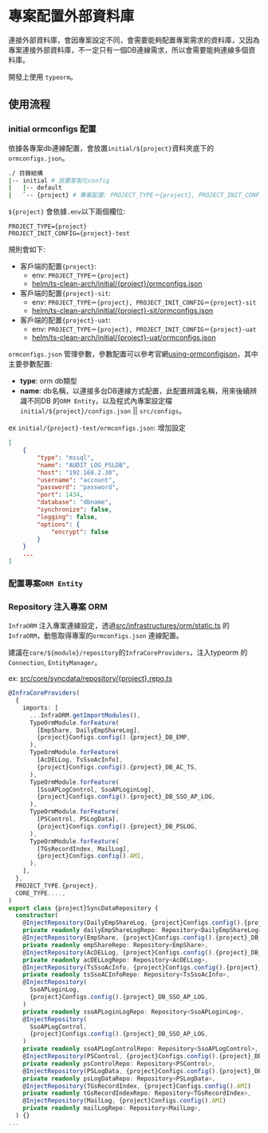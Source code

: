 專案配置外部資料庫
===

連接外部資料庫，會因專案設定不同，會需要能夠配置專案需求的資料庫，又因為專案連接外部資料庫，不一定只有一個DB連線需求，所以會需要能夠連線多個資料庫。

開發上使用 `typeorm`。

## 使用流程

### initial ormconfigs 配置

依據各專案db連線配置，會放置`initial/${project}`資料夾底下的`ormconfigs.json`。



```sh
./ 目錄結構
|-- initial # 放置客製化config
|   |-- default
|   `-- {project} # 專案配置: PROJECT_TYPE＝{project}, PROJECT_INIT_CONFIG=''
```

`${project}` 會依據`.env`以下兩個欄位:
```shell
PROJECT_TYPE={project}
PROJECT_INIT_CONFIG={project}-test
```

規則會如下:
- 客戶端的配置`{project}`:
  - env: `PROJECT_TYPE＝{project}`
  - [helm/ts-clean-arch/initial/{project}/ormconfigs.json](../../helm/ts-clean-arch/initial/{project}-sit/ormconfigs.json)
- 客戶端的配置`{project}-sit`:
  - env: `PROJECT_TYPE＝{project}, PROJECT_INIT_CONFIG＝{project}-sit`
  - [helm/ts-clean-arch/initial/{project}-sit/ormconfigs.json](../../helm/ts-clean-arch/initial/{project}-sit/ormconfigs.json)
- 客戶端的配置`{project}-uat`:
  - env: `PROJECT_TYPE＝{project}, PROJECT_INIT_CONFIG＝{project}-uat`
  - [helm/ts-clean-arch/initial/{project}-uat/ormconfigs.json](../../helm/ts-clean-arch/initial/{project}-sit/ormconfigs.json)




`ormconfigs.json` 管理參數，參數配置可以參考官網[using-ormconfigjson](https://typeorm.io/#/using-ormconfig/using-ormconfigjson)，其中主要參數配置:

- **type**: orm db類型
- **name**: db名稱，以連接多台DB連線方式配置，此配置辨識名稱，用來後續辨識不同DB 的`ORM Entity`，以及程式內專案設定檔`initial/${project}/configs.json` || `src/configs`。

ex `initial/{project}-test/ormconfigs.json`:
增加設定
```json
[
    {
        "type": "mssql",
        "name": "AUDIT_LOG_PSLDB",
        "host": "192.168.2.30",
        "username": "account",
        "password": "password",
        "port": 1434,
        "database": "dbname",
        "synchronize": false,
        "logging": false,
        "options": {
            "encrypt": false
        }
    }
    ...
]
```

### 配置專案`ORM Entity`



### Repository 注入專案 ORM


`InfraORM` 注入專案連線設定，透過[src/infrastructures/orm/static.ts](../../src/infrastructures/orm/static.ts) 的`InfraORM`，動態取得專案的`ormconfigs.json` 連線配置。

建議在`core/${module}/repository`的`InfraCoreProviders`，注入typeorm 的`Connection`, `EntityManager`。

ex: [src/core/syncdata/repository/{project}.repo.ts](../../src/core/syncdata/repository/{project}.repo.ts)
```ts
@InfraCoreProviders(
  {
    imports: [
      ...InfraORM.getImportModules(),
      TypeOrmModule.forFeature(
        [EmpShare, DailyEmpShareLog],
        {project}Configs.config().{project}_DB_EMP,
      ),
      TypeOrmModule.forFeature(
        [AcDELLog, TsSsoAcInfo],
        {project}Configs.config().{project}_DB_AC_TS,
      ),
      TypeOrmModule.forFeature(
        [SsoAPLogControl, SsoAPLoginLog],
        {project}Configs.config().{project}_DB_SSO_AP_LOG,
      ),
      TypeOrmModule.forFeature(
        [PSControl, PSLogData],
        {project}Configs.config().{project}_DB_PSLOG,
      ),
      TypeOrmModule.forFeature(
        [TGsRecordIndex, MailLog],
        {project}Configs.config().AMI,
      ),
    ],
  },
  PROJECT_TYPE.{project},
  CORE_TYPE....,
)
export class {project}SyncDataRepository {
  constructor(
    @InjectRepository(DailyEmpShareLog, {project}Configs.config().{project}_DB_EMP)
    private readonly dailyEmpShareLogRepo: Repository<DailyEmpShareLog>,
    @InjectRepository(EmpShare, {project}Configs.config().{project}_DB_EMP)
    private readonly empShareRepo: Repository<EmpShare>,
    @InjectRepository(AcDELLog, {project}Configs.config().{project}_DB_AC_TS)
    private readonly acDELLogRepo: Repository<AcDELLog>,
    @InjectRepository(TsSsoAcInfo, {project}Configs.config().{project}_DB_AC_TS)
    private readonly tsSsoACInfoRepo: Repository<TsSsoAcInfo>,
    @InjectRepository(
      SsoAPLoginLog,
      {project}Configs.config().{project}_DB_SSO_AP_LOG,
    )
    private readonly ssoAPLoginLogRepo: Repository<SsoAPLoginLog>,
    @InjectRepository(
      SsoAPLogControl,
      {project}Configs.config().{project}_DB_SSO_AP_LOG,
    )
    private readonly ssoAPLogControlRepo: Repository<SsoAPLogControl>,
    @InjectRepository(PSControl, {project}Configs.config().{project}_DB_PSLOG)
    private readonly psControlRepo: Repository<PSControl>,
    @InjectRepository(PSLogData, {project}Configs.config().{project}_DB_PSLOG)
    private readonly psLogDataRepo: Repository<PSLogData>,
    @InjectRepository(TGsRecordIndex, {project}Configs.config().AMI)
    private readonly tGsRecordIndexRepo: Repository<TGsRecordIndex>,
    @InjectRepository(MailLog, {project}Configs.config().AMI)
    private readonly mailLogRepo: Repository<MailLog>,
  ) {}
...
```